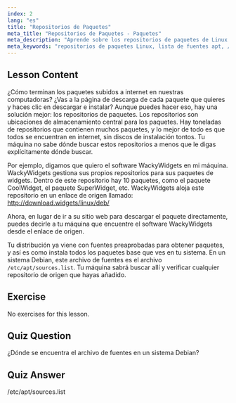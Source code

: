 ```yaml
---
index: 2
lang: "es"
title: "Repositorios de Paquetes"
meta_title: "Repositorios de Paquetes - Paquetes"
meta_description: "Aprende sobre los repositorios de paquetes de Linux y cómo gestionan el software. Descubre cómo encontrar y añadir fuentes de paquetes como /etc/apt/sources.list para una fácil instalación."
meta_keywords: "repositorios de paquetes Linux, lista de fuentes apt, /etc/apt/sources.list, paquetes Linux, Linux para principiantes, tutorial de Linux, gestión de paquetes"
---
```


## Lesson Content

¿Cómo terminan los paquetes subidos a internet en nuestras computadoras? ¿Vas a la página de descarga de cada paquete que quieres y haces clic en descargar e instalar? Aunque puedes hacer eso, hay una solución mejor: los repositorios de paquetes. Los repositorios son ubicaciones de almacenamiento central para los paquetes. Hay toneladas de repositorios que contienen muchos paquetes, y lo mejor de todo es que todos se encuentran en internet, sin discos de instalación tontos. Tu máquina no sabe dónde buscar estos repositorios a menos que le digas explícitamente dónde buscar.

Por ejemplo, digamos que quiero el software WackyWidgets en mi máquina. WackyWidgets gestiona sus propios repositorios para sus paquetes de widgets. Dentro de este repositorio hay 10 paquetes, como el paquete CoolWidget, el paquete SuperWidget, etc. WackyWidgets aloja este repositorio en un enlace de origen llamado: <http://download.widgets/linux/deb/>

Ahora, en lugar de ir a su sitio web para descargar el paquete directamente, puedes decirle a tu máquina que encuentre el software WackyWidgets desde el enlace de origen.

Tu distribución ya viene con fuentes preaprobadas para obtener paquetes, y así es como instala todos los paquetes base que ves en tu sistema. En un sistema Debian, este archivo de fuentes es el archivo `/etc/apt/sources.list`. Tu máquina sabrá buscar allí y verificar cualquier repositorio de origen que hayas añadido.

## Exercise

No exercises for this lesson.

## Quiz Question

¿Dónde se encuentra el archivo de fuentes en un sistema Debian?

## Quiz Answer

/etc/apt/sources.list
